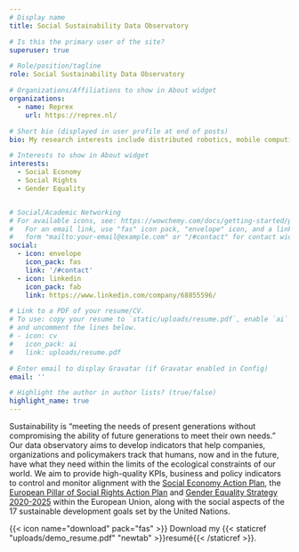 ```yaml
---
# Display name
title: Social Sustainability Data Observatory

# Is this the primary user of the site?
superuser: true

# Role/position/tagline
role: Social Sustainability Data Observatory

# Organizations/Affiliations to show in About widget
organizations:
  - name: Reprex
    url: https://reprex.nl/

# Short bio (displayed in user profile at end of posts)
bio: My research interests include distributed robotics, mobile computing and programmable matter.

# Interests to show in About widget
interests:
  - Social Economy
  - Social Rights
  - Gender Equality


# Social/Academic Networking
# For available icons, see: https://wowchemy.com/docs/getting-started/page-builder/#icons
#   For an email link, use "fas" icon pack, "envelope" icon, and a link in the
#   form "mailto:your-email@example.com" or "/#contact" for contact widget.
social:
  - icon: envelope
    icon_pack: fas
    link: '/#contact'
  - icon: linkedin
    icon_pack: fab
    link: https://www.linkedin.com/company/68855596/

# Link to a PDF of your resume/CV.
# To use: copy your resume to `static/uploads/resume.pdf`, enable `ai` icons in `params.toml`,
# and uncomment the lines below.
# - icon: cv
#   icon_pack: ai
#   link: uploads/resume.pdf

# Enter email to display Gravatar (if Gravatar enabled in Config)
email: ''

# Highlight the author in author lists? (true/false)
highlight_name: true
---
```


Sustainability is “meeting the needs of present generations without compromising the ability of future generations to meet their own needs.” Our data observatory aims to develop indicators that help companies, organizations and policymakers track that humans, now and in the future, have what they need within the limits of the ecological constraints of our world. We aim to provide high-quality KPIs, business and policy indicators to control and monitor alignment with the [Social Economy Action Plan](https://ec.europa.eu/social/main.jsp?catId=1537&langId=en), the [European Pillar of Social Rights Action Plan](https://ec.europa.eu/info/strategy/priorities-2019-2024/economy-works-people/jobs-growth-and-investment/european-pillar-social-rights/european-pillar-social-rights-action-plan_en) and 
[Gender Equality Strategy 2020-2025](https://ec.europa.eu/info/policies/justice-and-fundamental-rights/gender-equality/gender-equality-strategy_en) within the European Union, along with the social aspects of the 17 sustainable development goals set by the United Nations. 

{{< icon name="download" pack="fas" >}} Download my {{< staticref "uploads/demo_resume.pdf" "newtab" >}}resumé{{< /staticref >}}.
